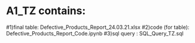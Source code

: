# A1_TZ contains:
#1)final table: Defective_Products_Report_24.03.21.xlsx
#2)code (for table): Defective_Products_Report_Code.ipynb
#3)sql query : SQL_Query_TZ.sql

